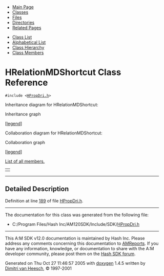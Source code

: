 <div class="tabs">

- [Main Page](index.md)
- <span id="current">[Classes](annotated.md)</span>
- [Files](files.md)
- [Directories](dirs.md)
- [Related Pages](pages.md)

</div>

<div class="tabs">

- [Class List](annotated.md)
- [Alphabetical List](classes.md)
- [Class Hierarchy](hierarchy.md)
- [Class Members](functions.md)

</div>

# HRelationMDShortcut Class Reference

`#include <`<a href="HPropDri_8h-source.md" class="el"><code>HPropDri.h</code></a>`>`

Inheritance diagram for HRelationMDShortcut:

<span class="image placeholder" original-image-src="classHRelationMDShortcut__inherit__graph.gif" original-image-title="" border="0" usemap="#HRelationMDShortcut__inherit__map">Inheritance graph</span>

\[[legend](graph_legend.md)\]

Collaboration diagram for HRelationMDShortcut:

<span class="image placeholder" original-image-src="classHRelationMDShortcut__coll__graph.gif" original-image-title="" border="0" usemap="#HRelationMDShortcut__coll__map">Collaboration graph</span>

\[[legend](graph_legend.md)\]

[List of all members.](classHRelationMDShortcut-members.md)

|     |
|-----|
|     |

------------------------------------------------------------------------

<span id="_details"></span>

## Detailed Description

Definition at line <a href="HPropDri_8h-source.md#l00189" class="el">189</a> of file <a href="HPropDri_8h-source.md" class="el">HPropDri.h</a>.

------------------------------------------------------------------------

The documentation for this class was generated from the following file:

- C:/Program Files/Hash Inc/AM120SDK/Include/SDK/<a href="HPropDri_8h-source.md" class="el">HPropDri.h</a>

------------------------------------------------------------------------

<span class="small">This A:M SDK v12.0 documentation is maintained by Hash Inc. Please address any comments concerning this documentation to [AMReports](http://www.hash.com/reports). If you have any information, knowledge, or documentation to share with the A:M developer community, please post them on the [Hash SDK forum](http://www.hash.com/forums/index.php?showforum=11).</span>

Generated on Thu Oct 27 11:46:57 2005 with [<span class="image placeholder" original-image-src="doxygen.png" original-image-title="" height="45" width="100" align="middle" border="0">doxygen</span>](http://www.doxygen.org/index.html) 1.4.5 written by [Dimitri van Heesch](mailto:dimitri@stack.nl), © 1997-2001
